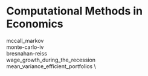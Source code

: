 # Computational Methods in Economics

mccall_markov \
monte-carlo-iv \
bresnahan-reiss \
wage_growth_during_the_recession \
mean_variance_efficient_portfolios \
